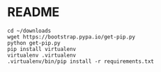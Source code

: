 # README #

	cd ~/downloads
	wget https://bootstrap.pypa.io/get-pip.py
	python get-pip.py
	pip install virtualenv
	virtualenv .virtualenv
	.virtualenv/bin/pip install -r requirements.txt